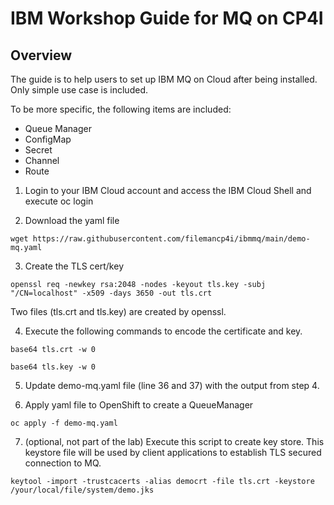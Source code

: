 # IBM Workshop Guide for **MQ on CP4I**

## Overview  

<!--- cSpell:ignore gitorg YAMLs -->

The guide is to help users to set up IBM MQ on Cloud after being installed. Only simple use case is included.

To be more specific, the following items are included:

-   Queue Manager
-   ConfigMap
-   Secret
-   Channel
-   Route

1. Login to your IBM Cloud account and access the IBM Cloud Shell and execute oc login

2. Download the yaml file
```
wget https://raw.githubusercontent.com/filemancp4i/ibmmq/main/demo-mq.yaml
```

3. Create the TLS cert/key
```
openssl req -newkey rsa:2048 -nodes -keyout tls.key -subj "/CN=localhost" -x509 -days 3650 -out tls.crt
```
Two files (tls.crt and tls.key) are created by openssl.

4. Execute the following commands to encode the certificate and key. 
```
base64 tls.crt -w 0
```
```
base64 tls.key -w 0
```

5. Update demo-mq.yaml file (line 36 and 37) with the output from step 4. 

6. Apply yaml file to OpenShift to create a QueueManager
```
oc apply -f demo-mq.yaml
```

7. (optional, not part of the lab) Execute this script to create key store. This keystore file will be used by client applications to establish TLS secured connection to MQ.
```
keytool -import -trustcacerts -alias democrt -file tls.crt -keystore /your/local/file/system/demo.jks
```
